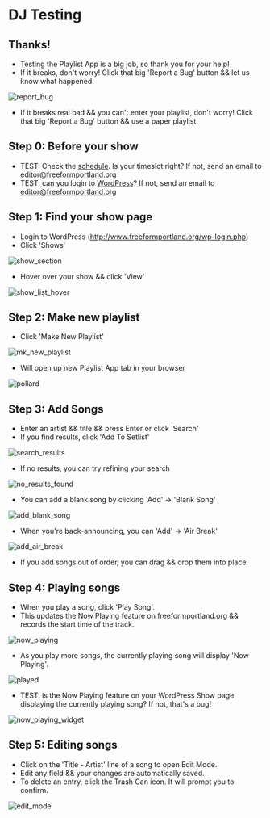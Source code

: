 # DJ Testing

## Thanks!
- Testing the Playlist App is a big job, so thank you for your help!
- If it breaks, don't worry! Click that big 'Report a Bug' button && let us know what happened.

![report_bug](../gifs/report_bug.png)
- If it breaks real bad && you can't enter your playlist, don't worry! Click that big 'Report a Bug' button && use a paper playlist.

## Step 0: Before your show
- TEST: Check the [schedule](http://www.freeformportland.org/schedule).
  Is your timeslot right? If not, send an email to editor@freeformportland.org
- TEST: can you login to [WordPress](http://www.freeformportland.org/wp-admin)?
  If not, send an email to editor@freeformportland.org

## Step 1: Find your show page
- Login to WordPress (http://www.freeformportland.org/wp-login.php)
- Click 'Shows'

![show_section](../gifs/show_section.png)
- Hover over your show && click 'View'

![show_list_hover](../gifs/show_list_hover.png)

## Step 2: Make new playlist
- Click 'Make New Playlist'

![mk_new_playlist](../gifs/mk_new_playlist.png)
- Will open up new Playlist App tab in your browser

![pollard](../gifs/pollard.png)

## Step 3: Add Songs
- Enter an artist && title && press Enter or click 'Search'
- If you find results, click 'Add To Setlist'

![search_results](../gifs/search_results.png)
- If no results, you can try refining your search

![no_results_found](../gifs/no_results_found.png)
- You can add a blank song by clicking 'Add' -> 'Blank Song'

![add_blank_song](../gifs/add_blank_song.png)
- When you're back-announcing, you can 'Add' -> 'Air Break'

![add_air_break](../gifs/add_air_break.png)
- If you add songs out of order, you can drag && drop them into place.

## Step 4: Playing songs
- When you play a song, click 'Play Song'.
- This updates the Now Playing feature on freeformportland.org && records the start time of the track.

![now_playing](../gifs/now_playing.png)
- As you play more songs, the currently playing song will display 'Now Playing'.

![played](../gifs/played.png)
- TEST: is the Now Playing feature on your WordPress Show page displaying the currently playing song? If not, that's a bug!

![now_playing_widget](../gifs/now_playing_widget.png)

## Step 5: Editing songs
- Click on the 'Title - Artist' line of a song to open Edit Mode.
- Edit any field && your changes are automatically saved.
- To delete an entry, click the Trash Can icon. It will prompt you to confirm.

![edit_mode](../gifs/edit_mode.png)
